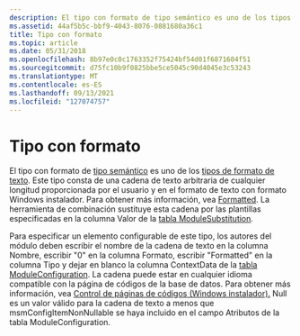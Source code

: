 ```yaml
---
description: El tipo con formato de tipo semántico es uno de los tipos de formato de texto.
ms.assetid: 44af5b5c-bbf9-4043-8076-0881680a36c1
title: Tipo con formato
ms.topic: article
ms.date: 05/31/2018
ms.openlocfilehash: 8b97e0c0c1763352f75424bf54d01f6871604f51
ms.sourcegitcommit: d75fc10b9f0825bbe5ce5045c90d4045e3c53243
ms.translationtype: MT
ms.contentlocale: es-ES
ms.lasthandoff: 09/13/2021
ms.locfileid: "127074757"
---
```

# <a name="formatted-type"></a>Tipo con formato

El tipo con formato de [tipo semántico](semantic-types.md) es uno de los [tipos de formato de texto](text-format-types.md). Este tipo consta de una cadena de texto arbitraria de cualquier longitud proporcionada por el usuario y en el formato de texto con formato Windows instalador. Para obtener más información, vea [Formatted](formatted.md). La herramienta de combinación sustituye esta cadena por las plantillas especificadas en la columna Valor de la [tabla ModuleSubstitution](modulesubstitution-table.md).

Para especificar un elemento configurable de este tipo, los autores del módulo deben escribir el nombre de la cadena de texto en la columna Nombre, escribir "0" en la columna Formato, escribir "Formatted" en la columna Tipo y dejar en blanco la columna ContextData de la [tabla ModuleConfiguration](moduleconfiguration-table.md). La cadena puede estar en cualquier idioma compatible con la página de códigos de la base de datos. Para obtener más información, vea [Control de páginas de códigos (Windows instalador).](code-page-handling-windows-installer-.md) Null es un valor válido para la cadena de texto a menos que msmConfigItemNonNullable se haya incluido en el campo Atributos de la tabla ModuleConfiguration.

 

 



